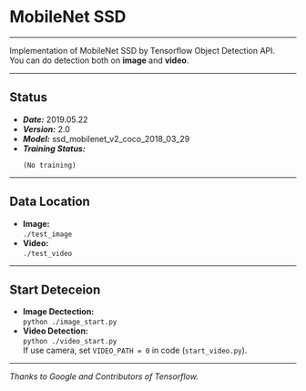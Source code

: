 # MobileNet SSD

---
Implementation of MobileNet SSD by Tensorflow Object Detection API.  
You can do detection both on **image** and **video**.

---
## Status

- ***Date:*** 2019.05.22
- ***Version:*** 2.0
- ***Model:*** ssd_mobilenet_v2_coco_2018_03_29
- ***Training Status:***
    ```
    (No training)
    ```
---
## Data Location

- **Image:**  
`./test_image`  
- **Video:**  
`./test_video`

---
## Start Deteceion

- **Image Dectection:**  
`python ./image_start.py`
- **Video Detection:**  
`python ./video_start.py`  
If use camera, set `VIDEO_PATH = 0` in code (`start_video.py`).

---
*Thanks to Google and Contributors of Tensorflow.*